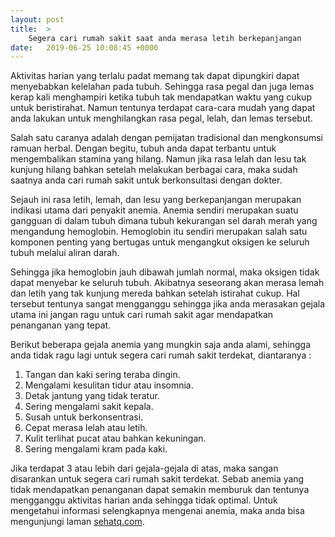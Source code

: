 ```yaml
---
layout: post
title:  >
    Segera cari rumah sakit saat anda merasa letih berkepanjangan
date:   2019-06-25 10:08:45 +0000
---
```



Aktivitas harian yang terlalu padat memang tak dapat dipungkiri dapat menyebabkan kelelahan pada tubuh. Sehingga rasa pegal dan juga lemas kerap kali menghampiri ketika tubuh tak mendapatkan waktu yang cukup untuk beristirahat. Namun tentunya terdapat cara-cara mudah yang dapat anda lakukan untuk menghilangkan rasa pegal, lelah, dan lemas tersebut.

Salah satu caranya adalah dengan pemijatan tradisional dan mengkonsumsi ramuan herbal. Dengan begitu, tubuh anda dapat terbantu untuk mengembalikan stamina yang hilang. Namun jika rasa lelah dan lesu tak kunjung hilang bahkan setelah melakukan berbagai cara, maka sudah saatnya anda cari rumah sakit untuk  berkonsultasi dengan dokter. 

Sejauh ini rasa letih, lemah, dan lesu yang berkepanjangan merupakan indikasi utama dari penyakit anemia. Anemia sendiri merupakan suatu gangguan di dalam tubuh dimana tubuh kekurangan sel darah merah yang mengandung hemoglobin. Hemoglobin itu sendiri merupakan salah satu komponen penting yang bertugas untuk mengangkut oksigen ke seluruh tubuh melalui aliran darah.

Sehingga jika hemoglobin jauh dibawah jumlah normal, maka oksigen tidak dapat menyebar ke seluruh tubuh. Akibatnya seseorang akan merasa lemah dan letih yang tak kunjung mereda bahkan setelah istirahat cukup. Hal tersebut tentunya sangat mengganggu sehingga jika anda merasakan gejala utama ini jangan ragu untuk cari rumah sakit agar mendapatkan penanganan yang tepat. 

Berikut beberapa gejala anemia yang mungkin saja anda alami, sehingga anda tidak ragu lagi untuk segera cari rumah sakit terdekat, diantaranya : 
1.	Tangan dan kaki sering teraba dingin.
2.	Mengalami kesulitan tidur atau insomnia.
3.	Detak jantung yang tidak teratur.
4.	Sering mengalami sakit kepala.
5.	Susah untuk berkonsentrasi.
6.	Cepat merasa lelah atau letih.
7.	Kulit terlihat pucat atau bahkan kekuningan.
8.	Sering mengalami kram pada kaki. 


Jika terdapat 3 atau lebih dari gejala-gejala di atas, maka sangan disarankan untuk segera cari rumah sakit terdekat. Sebab anemia yang tidak mendapatkan penanganan dapat semakin memburuk dan tentunya mengganggu aktivitas harian anda sehingga tidak optimal. Untuk mengetahui informasi selengkapnya mengenai anemia, maka anda bisa mengunjungi laman [sehatq.com](https://www.sehatq.com). 
